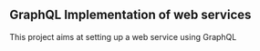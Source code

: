 ## GraphQL Implementation of web services
This project aims at setting up a web service using GraphQL
